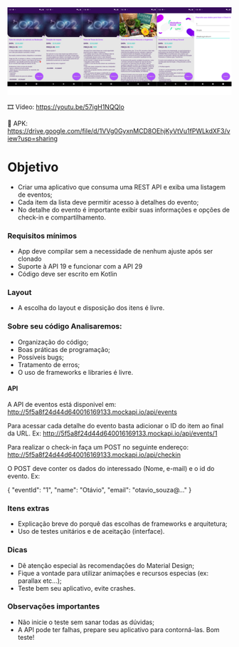 <img src="https://github.com/sheylaabarrientos/Events/blob/main/events_app.png">

:film_strip: Vídeo: https://youtu.be/57igH1NQQlo

:iphone: APK: https://drive.google.com/file/d/1VVg0GyxnMCD8OEhjKyVtVu1fPWLkdXF3/view?usp=sharing

# Objetivo
- Criar uma aplicativo que consuma uma REST API e exiba uma listagem de eventos;
- Cada item da lista deve permitir acesso à detalhes do evento;
- No detalhe do evento é importante exibir suas informações e opções de check-in e compartilhamento.

### Requisitos mínimos
- App deve compilar sem a necessidade de nenhum ajuste após ser clonado
- Suporte à API 19 e funcionar com a API 29
- Código deve ser escrito em Kotlin

### Layout
- A escolha do layout e disposição dos itens é livre.

### Sobre seu código Analisaremos:
- Organização do código;
- Boas práticas de programação;
- Possíveis bugs;
- Tratamento de erros;
- O uso de frameworks e libraries é livre.

#### API
A API de eventos está disponivel em:
http://5f5a8f24d44d640016169133.mockapi.io/api/events

Para acessar cada detalhe do evento basta adicionar o ID do item ao final da URL. Ex: http://5f5a8f24d44d640016169133.mockapi.io/api/events/1

Para realizar o check-in faça um POST no seguinte endereço: http://5f5a8f24d44d640016169133.mockapi.io/api/checkin

O POST deve conter os dados do interessado (Nome, e-mail) e o id do evento. Ex:

{ "eventId": "1", "name": "Otávio", "email": "otavio_souza@..." }

### Itens extras
- Explicação breve do porquê das escolhas de frameworks e arquitetura;
- Uso de testes unitários e de aceitação (interface).

### Dicas
- Dê atenção especial às recomendações do Material Design;
- Fique a vontade para utilizar animações e recursos especias (ex: parallax etc...);
- Teste bem seu aplicativo, evite crashes.

### Observações importantes
- Não inicie o teste sem sanar todas as dúvidas;
- A API pode ter falhas, prepare seu aplicativo para contorná-las.
Bom teste!
